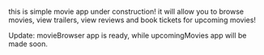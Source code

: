 this is simple movie app under construction!
it will allow you to browse movies, view trailers, view reviews and book tickets for upcoming movies!

Update: movieBrowser app is ready, while upcomingMovies app will be made soon.

